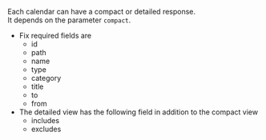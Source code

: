 Each calendar can have a compact or detailed response.<br/>
It depends on the parameter ``compact``.
* Fix required fields are
    * id
    * path
    * name
    * type
    * category
    * title
    * to
    * from
* The detailed view has the following field in addition to the compact view
    * includes
    * excludes